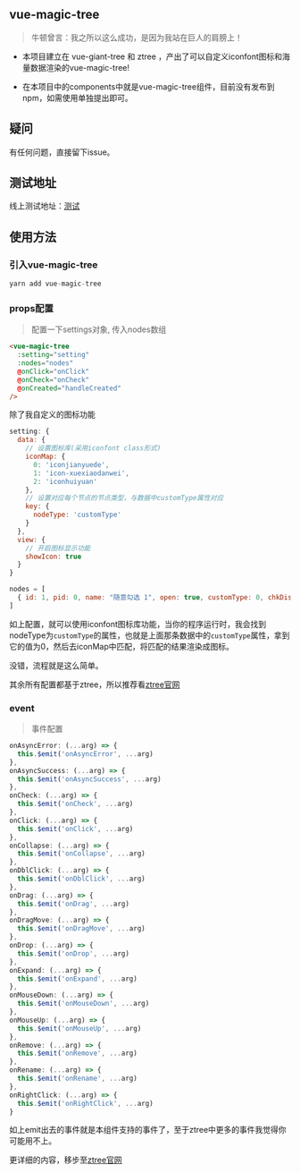 ## vue-magic-tree

> 牛顿曾言：我之所以这么成功，是因为我站在巨人的肩膀上！

- 本项目建立在 vue-giant-tree 和 ztree ，产出了可以自定义iconfont图标和海量数据渲染的vue-magic-tree!

- 在本项目中的components中就是vue-magic-tree组件，目前没有发布到npm，如需使用单独提出即可。

## 疑问

有任何问题，直接留下issue。

## 测试地址

线上测试地址：[测试](http://tree.inner.ink/)

## 使用方法

### 引入vue-magic-tree

```js
yarn add vue-magic-tree
```
### props配置

> 配置一下settings对象, 传入nodes数组

```html
<vue-magic-tree
  :setting="setting"
  :nodes="nodes"
  @onClick="onClick"
  @onCheck="onCheck"
  @onCreated="handleCreated"
/>
````
除了我自定义的图标功能

```js
setting: {
  data: {
    // 设置图标库(采用iconfont class形式)
    iconMap: {
      0: 'iconjianyuede',
      1: 'icon-xuexiaodanwei',
      2: 'iconhuiyuan'
    },
    // 设置对应每个节点的节点类型，与数据中customType属性对应
    key: {
      nodeType: 'customType'
    }
  },
  view: {
    // 开启图标显示功能
    showIcon: true
  }
}

nodes = [
  { id: 1, pid: 0, name: "随意勾选 1", open: true, customType: 0, chkDisabled: true }
]
```

如上配置，就可以使用iconfont图标库功能，当你的程序运行时，我会找到nodeType为`customType`的属性，也就是上面那条数据中的`customType`属性，拿到它的值为0，然后去iconMap中匹配，将匹配的结果渲染成图标。


没错，流程就是这么简单。


其余所有配置都基于ztree，所以推荐看[ztree官网](http://www.treejs.cn/v3/main.php#_zTreeInfo)

### event

> 事件配置

```js
onAsyncError: (...arg) => {
  this.$emit('onAsyncError', ...arg)
},
onAsyncSuccess: (...arg) => {
  this.$emit('onAsyncSuccess', ...arg)
},
onCheck: (...arg) => {
  this.$emit('onCheck', ...arg)
},
onClick: (...arg) => {
  this.$emit('onClick', ...arg)
},
onCollapse: (...arg) => {
  this.$emit('onCollapse', ...arg)
},
onDblClick: (...arg) => {
  this.$emit('onDblClick', ...arg)
},
onDrag: (...arg) => {
  this.$emit('onDrag', ...arg)
},
onDragMove: (...arg) => {
  this.$emit('onDragMove', ...arg)
},
onDrop: (...arg) => {
  this.$emit('onDrop', ...arg)
},
onExpand: (...arg) => {
  this.$emit('onExpand', ...arg)
},
onMouseDown: (...arg) => {
  this.$emit('onMouseDown', ...arg)
},
onMouseUp: (...arg) => {
  this.$emit('onMouseUp', ...arg)
},
onRemove: (...arg) => {
  this.$emit('onRemove', ...arg)
},
onRename: (...arg) => {
  this.$emit('onRename', ...arg)
},
onRightClick: (...arg) => {
  this.$emit('onRightClick', ...arg)
}
```

如上emit出去的事件就是本组件支持的事件了，至于ztree中更多的事件我觉得你可能用不上。


更详细的内容，移步至[ztree官网](http://www.treejs.cn/v3/main.php#_zTreeInfo)